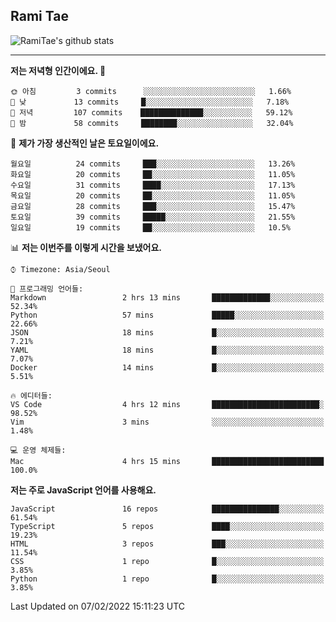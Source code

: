 ## Rami Tae

![RamiTae's github stats](https://github-readme-stats.vercel.app/api?username=RamiTae&show_icons=true&theme=tokyonight)

---
<!--START_SECTION:waka-->
**저는 저녁형 인간이에요. 🦉** 

```text
🌞 아침         3 commits      ░░░░░░░░░░░░░░░░░░░░░░░░░   1.66% 
🌆 낮　         13 commits     █░░░░░░░░░░░░░░░░░░░░░░░░   7.18% 
🌃 저녁         107 commits    ██████████████░░░░░░░░░░░   59.12% 
🌙 밤　         58 commits     ████████░░░░░░░░░░░░░░░░░   32.04%

```
📅 **제가 가장 생산적인 날은 토요일이에요.** 

```text
월요일          24 commits     ███░░░░░░░░░░░░░░░░░░░░░░   13.26% 
화요일          20 commits     ██░░░░░░░░░░░░░░░░░░░░░░░   11.05% 
수요일          31 commits     ████░░░░░░░░░░░░░░░░░░░░░   17.13% 
목요일          20 commits     ██░░░░░░░░░░░░░░░░░░░░░░░   11.05% 
금요일          28 commits     ███░░░░░░░░░░░░░░░░░░░░░░   15.47% 
토요일          39 commits     █████░░░░░░░░░░░░░░░░░░░░   21.55% 
일요일          19 commits     ██░░░░░░░░░░░░░░░░░░░░░░░   10.5%

```


📊 **저는 이번주를 이렇게 시간을 보냈어요.** 

```text
⌚︎ Timezone: Asia/Seoul

💬 프로그래밍 언어들: 
Markdown                 2 hrs 13 mins       █████████████░░░░░░░░░░░░   52.34% 
Python                   57 mins             █████░░░░░░░░░░░░░░░░░░░░   22.66% 
JSON                     18 mins             █░░░░░░░░░░░░░░░░░░░░░░░░   7.21% 
YAML                     18 mins             █░░░░░░░░░░░░░░░░░░░░░░░░   7.07% 
Docker                   14 mins             █░░░░░░░░░░░░░░░░░░░░░░░░   5.51%

🔥 에디터들: 
VS Code                  4 hrs 12 mins       ████████████████████████░   98.52% 
Vim                      3 mins              ░░░░░░░░░░░░░░░░░░░░░░░░░   1.48%

💻 운영 체제들: 
Mac                      4 hrs 15 mins       █████████████████████████   100.0%

```

**저는 주로 JavaScript 언어를 사용해요.** 

```text
JavaScript               16 repos            ███████████████░░░░░░░░░░   61.54% 
TypeScript               5 repos             ████░░░░░░░░░░░░░░░░░░░░░   19.23% 
HTML                     3 repos             ███░░░░░░░░░░░░░░░░░░░░░░   11.54% 
CSS                      1 repo              █░░░░░░░░░░░░░░░░░░░░░░░░   3.85% 
Python                   1 repo              █░░░░░░░░░░░░░░░░░░░░░░░░   3.85%

```



 Last Updated on 07/02/2022 15:11:23 UTC
<!--END_SECTION:waka-->

